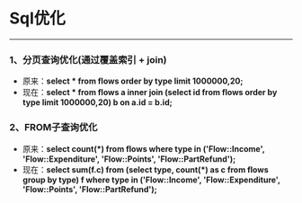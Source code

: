 # Sql优化
---

### 1、分页查询优化(通过覆盖索引 + join)
* 原来：**select * from flows order by type limit 1000000,20;**
* 现在：**select * from flows a inner join (select id from flows order by type limit 1000000,20) b on a.id = b.id;**

### 2、FROM子查询优化
* 原来：**select count(*) from flows where type in ('Flow::Income', 'Flow::Expenditure', 'Flow::Points', 'Flow::PartRefund');**
* 现在：**select sum(f.c) from (select type, count(*) as c from flows group by type) f where type in ('Flow::Income', 'Flow::Expenditure', 'Flow::Points', 'Flow::PartRefund');**